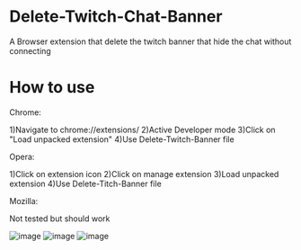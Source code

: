 # Delete-Twitch-Chat-Banner
A Browser extension that delete the twitch banner that hide the chat without connecting

# How to use
Chrome:

1)Navigate to chrome://extensions/
2)Active Developer mode
3)Click on "Load unpacked extension"
4)Use Delete-Twitch-Banner file

Opera:

1)Click on extension icon
2)Click on manage extension
3)Load unpacked extension
4)Use Delete-Titch-Banner file

Mozilla:

Not tested but should work

![image](https://user-images.githubusercontent.com/107274510/233139844-c1c375ce-df81-4744-900b-dc5fe38175f0.png)
![image](https://user-images.githubusercontent.com/107274510/233140401-793df298-208e-4cb1-8cba-9b91b2465f22.png)
![image](https://user-images.githubusercontent.com/107274510/233139515-2424c5ca-88a9-4808-9ee4-bc84be11cc04.png)

